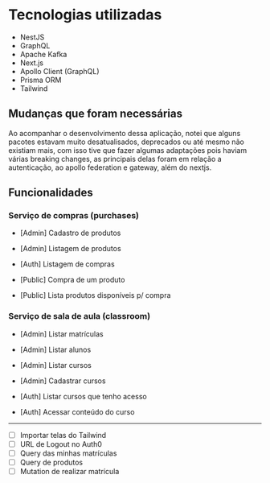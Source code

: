 # Tecnologias utilizadas

- NestJS
- GraphQL
- Apache Kafka
- Next.js
- Apollo Client (GraphQL)
- Prisma ORM
- Tailwind

## Mudanças que foram necessárias

Ao acompanhar o desenvolvimento dessa aplicação, notei que alguns pacotes estavam muito desatualisados, deprecados ou até mesmo não existiam mais, com isso tive que fazer algumas adaptações pois haviam várias breaking changes, as principais delas foram em relação a autenticação, ao apollo federation e gateway, além do nextjs.

## Funcionalidades

### Serviço de compras (purchases)

- [Admin] Cadastro de produtos
- [Admin] Listagem de produtos

- [Auth] Listagem de compras

- [Public] Compra de um produto
- [Public] Lista produtos disponíveis p/ compra

### Serviço de sala de aula (classroom)

- [Admin] Listar matrículas
- [Admin] Listar alunos
- [Admin] Listar cursos
- [Admin] Cadastrar cursos

- [Auth] Listar cursos que tenho acesso
- [Auth] Acessar conteúdo do curso

---

- [ ] Importar telas do Tailwind
- [ ] URL de Logout no Auth0
- [ ] Query das minhas matrículas
- [ ] Query de produtos
- [ ] Mutation de realizar matrícula
